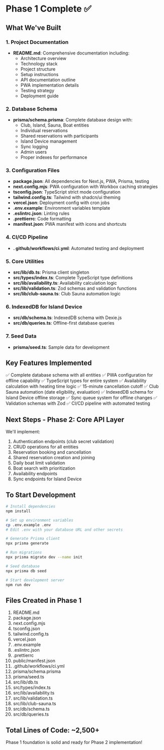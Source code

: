 # Phase 1 Complete ✅

## What We've Built

### 1. Project Documentation
- **README.md**: Comprehensive documentation including:
  - Architecture overview
  - Technology stack
  - Project structure
  - Setup instructions
  - API documentation outline
  - PWA implementation details
  - Testing strategy
  - Deployment guide

### 2. Database Schema
- **prisma/schema.prisma**: Complete database design with:
  - Club, Island, Sauna, Boat entities
  - Individual reservations
  - Shared reservations with participants
  - Island Device management
  - Sync logging
  - Admin users
  - Proper indexes for performance

### 3. Configuration Files
- **package.json**: All dependencies for Next.js, PWA, Prisma, testing
- **next.config.mjs**: PWA configuration with Workbox caching strategies
- **tsconfig.json**: TypeScript strict mode configuration
- **tailwind.config.ts**: Tailwind with shadcn/ui theming
- **vercel.json**: Deployment config with cron jobs
- **.env.example**: Environment variables template
- **.eslintrc.json**: Linting rules
- **.prettierrc**: Code formatting
- **manifest.json**: PWA manifest with icons and shortcuts

### 4. CI/CD Pipeline
- **. github/workflows/ci.yml**: Automated testing and deployment

### 5. Core Utilities
- **src/lib/db.ts**: Prisma client singleton
- **src/types/index.ts**: Complete TypeScript type definitions
- **src/lib/availability.ts**: Availability calculation logic
- **src/lib/validation.ts**: Zod schemas and validation functions
- **src/lib/club-sauna.ts**: Club Sauna automation logic

### 6. IndexedDB for Island Device
- **src/db/schema.ts**: IndexedDB schema with Dexie.js
- **src/db/queries.ts**: Offline-first database queries

### 7. Seed Data
- **prisma/seed.ts**: Sample data for development

## Key Features Implemented

✅ Complete database schema with all entities
✅ PWA configuration for offline capability
✅ TypeScript types for entire system
✅ Availability calculation with heating time logic
✅ 15-minute cancellation cutoff
✅ Club Sauna automation (date eligibility, evaluation)
✅ IndexedDB schema for Island Device offline storage
✅ Sync queue system for offline changes
✅ Validation schemas with Zod
✅ CI/CD pipeline with automated testing

## Next Steps - Phase 2: Core API Layer

We'll implement:
1. Authentication endpoints (club secret validation)
2. CRUD operations for all entities
3. Reservation booking and cancellation
4. Shared reservation creation and joining
5. Daily boat limit validation
6. Boat search with prioritization
7. Availability endpoints
8. Sync endpoints for Island Device

## To Start Development

```bash
# Install dependencies
npm install

# Set up environment variables
cp .env.example .env
# Edit .env with your database URL and other secrets

# Generate Prisma client
npx prisma generate

# Run migrations
npx prisma migrate dev --name init

# Seed database
npx prisma db seed

# Start development server
npm run dev
```

## Files Created in Phase 1

1. README.md
2. package.json
3. next.config.mjs
4. tsconfig.json
5. tailwind.config.ts
6. vercel.json
7. .env.example
8. .eslintrc.json
9. .prettierrc
10. public/manifest.json
11. .github/workflows/ci.yml
12. prisma/schema.prisma
13. prisma/seed.ts
14. src/lib/db.ts
15. src/types/index.ts
16. src/lib/availability.ts
17. src/lib/validation.ts
18. src/lib/club-sauna.ts
19. src/db/schema.ts
20. src/db/queries.ts

## Total Lines of Code: ~2,500+

Phase 1 foundation is solid and ready for Phase 2 implementation!